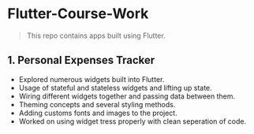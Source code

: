 # Flutter-Course-Work

>This repo contains apps built using Flutter.

## 1. Personal Expenses Tracker
 * Explored numerous widgets built into Flutter.
 * Usage of stateful and stateless widgets and lifting up state.
 * Wiring different widgets together and passing data between them.
 * Theming concepts and several styling methods.
 * Adding customs fonts and images to the project.
 * Worked on using widget tress properly with clean seperation of code.
